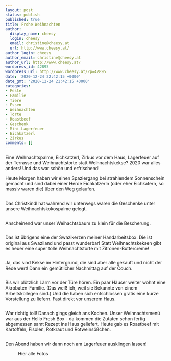 ```yaml
---
layout: post
status: publish
published: true
title: Frohe Weihnachten
author:
  display_name: cheesy
  login: cheesy
  email: christine@cheesy.at
  url: http://www.cheesy.at/
author_login: cheesy
author_email: christine@cheesy.at
author_url: http://www.cheesy.at/
wordpress_id: 42895
wordpress_url: http://www.cheesy.at/?p=42895
date: '2020-12-24 22:42:15 +0000'
date_gmt: '2020-12-24 21:42:15 +0000'
categories:
- Feste
- Familie
- Tiere
- Essen
- Weihnachten
- Torte
- Roastbeef
- Geschenk
- Mini-Lagerfeuer
- Eichkatzerl
- Zirkus
comments: []
---
```

<!-- wp:paragraph -->
Eine Weihnachtspalme, Eichkatzerl, Zirkus vor dem Haus, Lagerfeuer auf der Terrasse und Weihnachtstorte statt Weihnachtskekse? 2020 war alles anders! Und das war schön und erfrischend!
<!-- /wp:paragraph -->
<!-- wp:paragraph -->
Heute Morgen haben wir einen Spaziergang bei strahlendem Sonnenschein gemacht und sind dabei einer Herde Eichkatzerln (oder eher Eichkatern, so massiv waren die) über den Weg gelaufen.
<!-- /wp:paragraph -->
<!-- wp:image {"id":42871} -->
<figure class="wp-block-image"><img src="http://www.cheesy.at/wp-content/uploads/Weihnachten-001-1.jpg" alt="" class="wp-image-42871"></figure>
<!-- /wp:image -->
<!-- wp:paragraph -->
Das Christkindl hat während wir unterwegs waren die Geschenke unter unsere Weihnachtskokospalme gelegt.
<!-- /wp:paragraph -->
<!-- wp:image {"id":42881} -->
<figure class="wp-block-image"><img src="http://www.cheesy.at/wp-content/uploads/Weihnachten-011.jpg" alt="" class="wp-image-42881"></figure>
<!-- /wp:image -->
<!-- wp:paragraph -->
Anscheinend war unser Weihachtsbaum zu klein für die Bescherung.
<!-- /wp:paragraph -->
<!-- wp:image {"id":42891} -->
<figure class="wp-block-image"><img src="http://www.cheesy.at/wp-content/uploads/Weihnachten-021.jpg" alt="" class="wp-image-42891"></figure>
<!-- /wp:image -->
<!-- wp:paragraph -->
Das ist übrigens eine der Swazikerzen meiner Handarbeitsbox. Die ist original aus Swaziland und passt wunderbar!
<!-- /wp:paragraph -->
<!-- wp:paragraph -->
Statt Weihnachtskeksen gibt es heuer eine super tolle Weihnachtstorte mit Zitronen-Buttercreme!
<!-- /wp:paragraph -->
<!-- wp:image {"id":42880} -->
<figure class="wp-block-image"><img src="http://www.cheesy.at/wp-content/uploads/Weihnachten-010.jpg" alt="" class="wp-image-42880"></figure>
<!-- /wp:image -->
<!-- wp:paragraph -->
Ja, das sind Kekse im Hintergrund, die sind aber alle gekauft und nicht der Rede wert!
<!-- /wp:paragraph -->
<!-- wp:paragraph -->
Dann ein gemütlicher Nachmittag auf der Couch.
<!-- /wp:paragraph -->
<!-- wp:image {"id":42882} -->
<figure class="wp-block-image"><img src="http://www.cheesy.at/wp-content/uploads/Weihnachten-012.jpg" alt="" class="wp-image-42882"></figure>
<!-- /wp:image -->
<!-- wp:paragraph -->
Bis wir plötzlich Lärm vor der Türe hören. Ein paar Häuser weiter wohnt eine Akrobaten-Familie. (Das weiß ich, weil sie Bekannte von einem Arbeitskollegen sind.) Und die haben sich entschlossen gratis eine kurze Vorstellung zu liefern. Fast direkt vor unserem Haus.
<!-- /wp:paragraph -->
<!-- wp:image {"id":42884} -->
<figure class="wp-block-image"><img src="http://www.cheesy.at/wp-content/uploads/Weihnachten-014.jpg" alt="" class="wp-image-42884"></figure>
<!-- /wp:image -->
<!-- wp:paragraph -->
War richtig toll! Danach gings gleich ans Kochen. Unser Weihnachtsmenü war aus der Hello Fresh Box - da kommen die Zutaten schon fertig abgemessen samt Rezept ins Haus geliefert. Heute gab es Roastbeef mit Kartoffeln, Fisolen, Rotkraut und Rotweinsößchen.
<!-- /wp:paragraph -->
<!-- wp:image {"id":42886} -->
<figure class="wp-block-image"><img src="http://www.cheesy.at/wp-content/uploads/Weihnachten-016.jpg" alt="" class="wp-image-42886"></figure>
<!-- /wp:image -->
<!-- wp:paragraph -->
Den Abend haben wir dann noch am Lagerfeuer ausklingen lassen!
<!-- /wp:paragraph -->
<!-- wp:image {"id":42893,"linkDestination":"custom"} -->
<figure class="wp-block-image"><a href="http://www.cheesy.at/fotos/events/2016-2020/2020-2/weihnachten/"><img src="http://www.cheesy.at/wp-content/uploads/Weihnachten-023.jpg" alt="" class="wp-image-42893"></a><br>
<figcaption>Hier alle Fotos</figcaption>
</figure>
<!-- /wp:image -->

